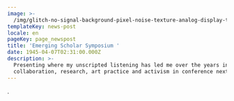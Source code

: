 ```yaml
---
image: >-
  /img/glitch-no-signal-background-pixel-noise-texture-analog-display-tv-174079008.jpeg
templateKey: news-post
locale: en
pageKey: page_newspost
title: 'Emerging Scholar Symposium '
date: 1945-04-07T02:31:00.000Z
description: >-
  Presenting where my unscripted listening has led me over the years in
  collaboration, research, art practice and activism in conference next week!
---
```

.
